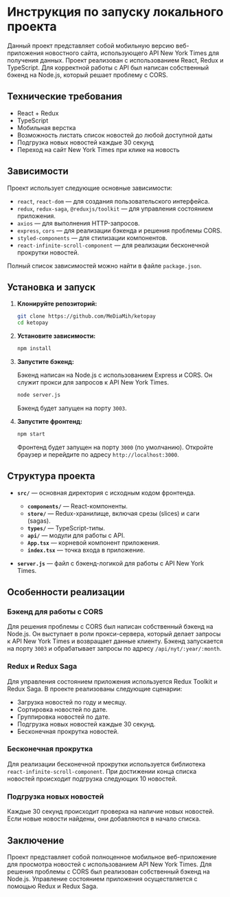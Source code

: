 # Инструкция по запуску локального проекта

Данный проект представляет собой мобильную версию веб-приложения новостного сайта, использующего API New York Times для
получения данных. Проект реализован с использованием React, Redux и TypeScript. Для корректной работы с API был написан
собственный бэкенд на Node.js, который решает проблему с CORS.

## Технические требования

- React + Redux
- TypeScript
- Мобильная верстка
- Возможность листать список новостей до любой доступной даты
- Подгрузка новых новостей каждые 30 секунд
- Переход на сайт New York Times при клике на новость

## Зависимости

Проект использует следующие основные зависимости:

- `react`, `react-dom` — для создания пользовательского интерфейса.
- `redux`, `redux-saga`, `@reduxjs/toolkit` — для управления состоянием приложения.
- `axios` — для выполнения HTTP-запросов.
- `express`, `cors` — для реализации бэкенда и решения проблемы CORS.
- `styled-components` — для стилизации компонентов.
- `react-infinite-scroll-component` — для реализации бесконечной прокрутки новостей.

Полный список зависимостей можно найти в файле `package.json`.

## Установка и запуск

1. **Клонируйте репозиторий:**

   ```bash
   git clone https://github.com/MeDiaMih/ketopay
   cd ketopay
   ```

2. **Установите зависимости:**

   ```bash
   npm install
   ```

3. **Запустите бэкенд:**

   Бэкенд написан на Node.js с использованием Express и CORS. Он служит прокси для запросов к API New York Times.

   ```bash
   node server.js
   ```

   Бэкенд будет запущен на порту `3003`.

4. **Запустите фронтенд:**

   ```bash
   npm start
   ```

   Фронтенд будет запущен на порту `3000` (по умолчанию). Откройте браузер и перейдите по адресу
   `http://localhost:3000`.

## Структура проекта

- **`src/`** — основная директория с исходным кодом фронтенда.
    - **`components/`** — React-компоненты.
    - **`store/`** — Redux-хранилище, включая срезы (slices) и саги (sagas).
    - **`types/`** — TypeScript-типы.
    - **`api/`** — модули для работы с API.
    - **`App.tsx`** — корневой компонент приложения.
    - **`index.tsx`** — точка входа в приложение.

- **`server.js`** — файл с бэкенд-логикой для работы с API New York Times.

## Особенности реализации

### Бэкенд для работы с CORS

Для решения проблемы с CORS был написан собственный бэкенд на Node.js. Он выступает в роли прокси-сервера, который
делает запросы к API New York Times и возвращает данные клиенту. Бэкенд запускается на порту `3003` и обрабатывает
запросы по адресу `/api/nyt/:year/:month`.

### Redux и Redux Saga

Для управления состоянием приложения используется Redux Toolkit и Redux Saga. В проекте реализованы следующие сценарии:

- Загрузка новостей по году и месяцу.
- Сортировка новостей по дате.
- Группировка новостей по дате.
- Подгрузка новых новостей каждые 30 секунд.
- Бесконечная прокрутка новостей.

### Бесконечная прокрутка

Для реализации бесконечной прокрутки используется библиотека `react-infinite-scroll-component`. При достижении конца
списка новостей происходит подгрузка следующих 10 новостей.

### Подгрузка новых новостей

Каждые 30 секунд происходит проверка на наличие новых новостей. Если новые новости найдены, они добавляются в начало
списка.

## Заключение

Проект представляет собой полноценное мобильное веб-приложение для просмотра новостей с использованием API New York
Times. Для решения проблемы с CORS был реализован собственный бэкенд на Node.js. Управление состоянием приложения
осуществляется с помощью Redux и Redux Saga.